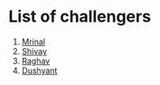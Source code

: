 # List of challengers
1. [Mrinal](https://github.com/mrinal1224)
2. [Shivay](https://github.com/shivaylamba)
3. [Raghav](https://github.com/raghavdhingra)
4. [Dushyant](https://github.com/techsnap)
